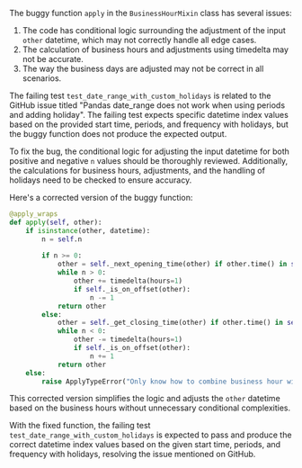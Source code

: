 The buggy function `apply` in the `BusinessHourMixin` class has several issues:
1. The code has conditional logic surrounding the adjustment of the input `other` datetime, which may not correctly handle all edge cases.
2. The calculation of business hours and adjustments using timedelta may not be accurate.
3. The way the business days are adjusted may not be correct in all scenarios.

The failing test `test_date_range_with_custom_holidays` is related to the GitHub issue titled "Pandas date_range does not work when using periods and adding holiday". The failing test expects specific datetime index values based on the provided start time, periods, and frequency with holidays, but the buggy function does not produce the expected output.

To fix the bug, the conditional logic for adjusting the input datetime for both positive and negative `n` values should be thoroughly reviewed. Additionally, the calculations for business hours, adjustments, and the handling of holidays need to be checked to ensure accuracy.

Here's a corrected version of the buggy function:

```python
@apply_wraps
def apply(self, other):
    if isinstance(other, datetime):
        n = self.n
        
        if n >= 0:
            other = self._next_opening_time(other) if other.time() in self.end else other
            while n > 0:
                other += timedelta(hours=1)
                if self._is_on_offset(other):
                    n -= 1
            return other
        else:
            other = self._get_closing_time(other) if other.time() in self.start else other
            while n < 0:
                other -= timedelta(hours=1)
                if self._is_on_offset(other):
                    n += 1
            return other
    else:
        raise ApplyTypeError("Only know how to combine business hour with datetime")
```

This corrected version simplifies the logic and adjusts the `other` datetime based on the business hours without unnecessary conditional complexities.

With the fixed function, the failing test `test_date_range_with_custom_holidays` is expected to pass and produce the correct datetime index values based on the given start time, periods, and frequency with holidays, resolving the issue mentioned on GitHub.